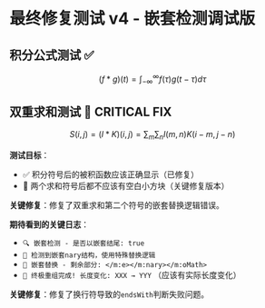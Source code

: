 # 最终修复测试 v4 - 嵌套检测调试版

## 积分公式测试 ✅ 

$$(f * g)(t) = \int_{-\infty}^{\infty} f(\tau) g(t - \tau) d\tau$$

## 双重求和测试 🎯 CRITICAL FIX

$$S(i,j) = (I * K)(i,j) = \sum_m \sum_n I(m,n)K(i-m,j-n)$$

**测试目标**：
- ✅ 积分符号后的被积函数应该正确显示（已修复）
- 🎯 两个求和符号后都不应该有空白小方块（关键修复版本）

**关键修复**：修复了双重求和第二个符号的嵌套替换逻辑错误。

**期待看到的关键日志**：
- `🔍 嵌套检测 - 是否以嵌套结尾: true` 
- `🎯 检测到嵌套nary结构，使用特殊替换逻辑`
- `🎯 嵌套替换 - 剩余部分: </m:e></m:nary></m:oMath>`  
- `🎯 终极重组完成! 长度变化: XXX → YYY` （应该有实际长度变化）

**关键修复**：修复了换行符导致的`endsWith`判断失败问题。
